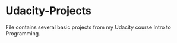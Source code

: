 # Udacity-Projects
File contains several basic projects from my Udacity course Intro to Programming.
